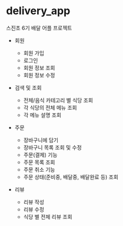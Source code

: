 # delivery_app
스진초 6기 배달 어플 프로젝트

- 회원
   - 회원 가입
   - 로그인
   - 회원 정보 조회
   - 회원 정보 수정


- 검색 및 조회
   - 전체/음식 카테고리 별 식당 조회
   - 각 식당의 전체 메뉴 조회
   - 각 메뉴 설명 조회
  

- 주문
  - 장바구니에 담기
  - 장바구니 목록 조회 및 수정
  - 주문(결제) 기능
  - 주문 목록 조회
  - 주문 취소 기능
  - 주문 상태(준비중, 배달중, 배달완료 등) 조회
  

- 리뷰
  - 리뷰 작성
  - 리뷰 수정
  - 식당 별 전체 리뷰 조회